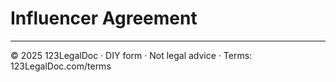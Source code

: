 # Influencer Agreement

---
© 2025 123LegalDoc · DIY form · Not legal advice · Terms: 123LegalDoc.com/terms
